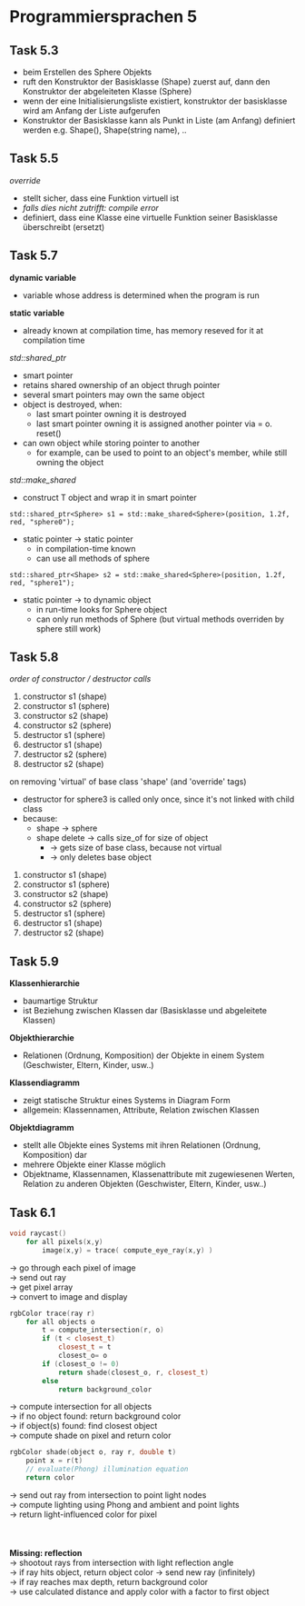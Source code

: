 
# Programmiersprachen 5

## Task 5.3

- beim Erstellen des Sphere Objekts
- ruft den Konstruktor der Basisklasse (Shape) zuerst auf, dann den Konstruktor der abgeleiteten Klasse (Sphere)
- wenn der eine Initialisierungsliste existiert, konstruktor der basisklasse wird am Anfang der Liste aufgerufen
- Konstruktor der Basisklasse kann als Punkt in Liste (am Anfang) definiert werden e.g. Shape(), Shape(string name), ..

## Task 5.5

*override*
- stellt sicher, dass eine Funktion virtuell ist
- *falls dies nicht zutrifft: compile error*
- definiert, dass eine Klasse eine virtuelle Funktion seiner Basisklasse überschreibt (ersetzt)

## Task 5.7

**dynamic variable** 
- variable whose address is determined when the program is run

**static variable**
- already known at compilation time, has memory reseved for it at compilation time

*std::shared_ptr*
- smart pointer
- retains shared ownership of an object thrugh pointer
- several smart pointers may own the same object
- object is destroyed, when:
  - last smart pointer owning it is destroyed
  - last smart pointer owning it is assigned another pointer via = o. reset()
- can own object while storing pointer to another
  - for example, can be used to point to an object's member, while still owning the object

*std::make_shared*
- construct T object and wrap it in smart pointer

`std::shared_ptr<Sphere> s1 = std::make_shared<Sphere>(position, 1.2f, red, "sphere0");`
- static pointer -> static pointer
  - in compilation-time known
  - can use all methods of sphere

`std::shared_ptr<Shape> s2 = std::make_shared<Sphere>(position, 1.2f, red, "sphere1");`
- static pointer -> to dynamic object
  - in run-time looks for Sphere object
  - can only run methods of Sphere (but virtual methods overriden by sphere still work)

## Task 5.8

*order of constructor / destructor calls*
1. constructor s1 (shape)
2. constructor s1 (sphere)
3. constructor s2 (shape)
4. constructor s2 (sphere)
5. destructor s1 (sphere)
6. destructor s1 (shape)
7. destructor s2 (sphere)
8. destructor s2 (shape)

on removing 'virtual' of base class 'shape' (and 'override' tags)
- destructor for sphere3 is called only once, since it's not linked with child class
- because:
  - shape -> sphere
  - shape delete -> calls size_of for size of object 
    - -> gets size of base class, because not virtual 
    - -> only deletes base object 

1. constructor s1 (shape)
2. constructor s1 (sphere)
3. constructor s2 (shape)
4. constructor s2 (sphere)
5. destructor s1 (sphere)
6. destructor s1 (shape)
7. destructor s2 (shape)

## Task 5.9

**Klassenhierarchie**
- baumartige Struktur
- ist Beziehung zwischen Klassen dar (Basisklasse und abgeleitete Klassen)

**Objekthierarchie**
- Relationen (Ordnung, Komposition) der Objekte in einem System (Geschwister, Eltern, Kinder, usw..)

**Klassendiagramm**
- zeigt statische Struktur eines Systems in Diagram Form
- allgemein: Klassennamen, Attribute, Relation zwischen Klassen

**Objektdiagramm**
- stellt alle Objekte eines Systems mit ihren Relationen (Ordnung, Komposition) dar
- mehrere Objekte einer Klasse möglich
- Objektname, Klassennamen, Klassenattribute mit zugewiesenen Werten, Relation zu anderen Objekten (Geschwister, Eltern, Kinder, usw..)

## Task 6.1

```c++
void raycast()
	for all pixels(x,y)
		image(x,y) = trace( compute_eye_ray(x,y) )
```

→ go through each pixel of image<br />
→ send out ray<br />
→ get pixel array<br />
→ convert to image and display<br />

```c++
rgbColor trace(ray r)
	for all objects o
		t = compute_intersection(r, o)
		if (t < closest_t)
			closest_t = t
			closest_o= o
		if (closest_o != 0)
			return shade(closest_o, r, closest_t)
		else
			return background_color
```

→ compute intersection for all objects<br />
→ if no object found: return background color<br />
→ if object(s) found: find closest object<br />
→ compute shade on pixel and return color<br />

```c++
rgbColor shade(object o, ray r, double t)
	point x = r(t)
	// evaluate(Phong) illumination equation
	return color
```

→ send out ray from intersection to point light nodes<br />
→ compute lighting using Phong and ambient and point lights<br />
→ return light-influenced color for pixel<br />
<br />
<br />
<br />
**Missing: reflection**<br />
→ shootout rays from intersection with light reflection angle<br />
→ if ray hits object, return object color →  send new ray (infinitely)<br />
→ if ray reaches max depth, return background color<br />
→ use calculated distance and apply color with a factor to first object